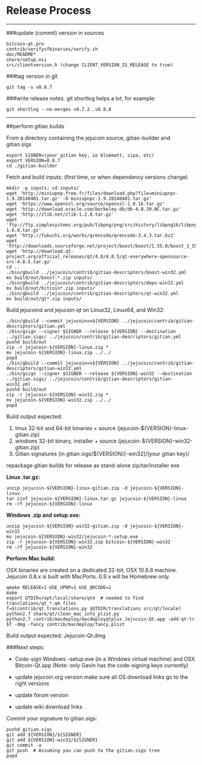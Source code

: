 Release Process
====================

* * *

###update (commit) version in sources


	bitcoin-qt.pro
	contrib/verifysfbinaries/verify.sh
	doc/README*
	share/setup.nsi
	src/clientversion.h (change CLIENT_VERSION_IS_RELEASE to true)

###tag version in git

	git tag -s v0.8.7

###write release notes. git shortlog helps a lot, for example:

	git shortlog --no-merges v0.7.2..v0.8.0

* * *

##perform gitian builds

 From a directory containing the jejucoin source, gitian-builder and gitian.sigs
  
	export SIGNER=(your gitian key, ie bluematt, sipa, etc)
	export VERSION=0.8.7
	cd ./gitian-builder

 Fetch and build inputs: (first time, or when dependency versions change)

	mkdir -p inputs; cd inputs/
	wget 'http://miniupnp.free.fr/files/download.php?file=miniupnpc-1.9.20140401.tar.gz' -O miniupnpc-1.9.20140401.tar.gz'
	wget 'https://www.openssl.org/source/openssl-1.0.1k.tar.gz'
	wget 'http://download.oracle.com/berkeley-db/db-4.8.30.NC.tar.gz'
	wget 'http://zlib.net/zlib-1.2.8.tar.gz'
	wget 'ftp://ftp.simplesystems.org/pub/libpng/png/src/history/libpng16/libpng-1.6.8.tar.gz'
	wget 'http://fukuchi.org/works/qrencode/qrencode-3.4.3.tar.bz2'
	wget 'http://downloads.sourceforge.net/project/boost/boost/1.55.0/boost_1_55_0.tar.bz2'
	wget 'http://download.qt-project.org/official_releases/qt/4.8/4.8.5/qt-everywhere-opensource-src-4.8.5.tar.gz'
	cd ..
	./bin/gbuild ../jejucoin/contrib/gitian-descriptors/boost-win32.yml
	mv build/out/boost-*.zip inputs/
	./bin/gbuild ../jejucoin/contrib/gitian-descriptors/deps-win32.yml
	mv build/out/bitcoin*.zip inputs/
	./bin/gbuild ../jejucoin/contrib/gitian-descriptors/qt-win32.yml
	mv build/out/qt*.zip inputs/

 Build jejucoind and jejucoin-qt on Linux32, Linux64, and Win32:
  
	./bin/gbuild --commit jejucoin=v${VERSION} ../jejucoin/contrib/gitian-descriptors/gitian.yml
	./bin/gsign --signer $SIGNER --release ${VERSION} --destination ../gitian.sigs/ ../jejucoin/contrib/gitian-descriptors/gitian.yml
	pushd build/out
	zip -r jejucoin-${VERSION}-linux.zip *
	mv jejucoin-${VERSION}-linux.zip ../../
	popd
	./bin/gbuild --commit jejucoin=v${VERSION} ../jejucoin/contrib/gitian-descriptors/gitian-win32.yml
	./bin/gsign --signer $SIGNER --release ${VERSION}-win32 --destination ../gitian.sigs/ ../jejucoin/contrib/gitian-descriptors/gitian-win32.yml
	pushd build/out
	zip -r jejucoin-${VERSION}-win32.zip *
	mv jejucoin-${VERSION}-win32.zip ../../
	popd

  Build output expected:

  1. linux 32-bit and 64-bit binaries + source (jejucoin-${VERSION}-linux-gitian.zip)
  2. windows 32-bit binary, installer + source (jejucoin-${VERSION}-win32-gitian.zip)
  3. Gitian signatures (in gitian.sigs/${VERSION}[-win32]/(your gitian key)/

repackage gitian builds for release as stand-alone zip/tar/installer exe

**Linux .tar.gz:**

	unzip jejucoin-${VERSION}-linux-gitian.zip -d jejucoin-${VERSION}-linux
	tar czvf jejucoin-${VERSION}-linux.tar.gz jejucoin-${VERSION}-linux
	rm -rf jejucoin-${VERSION}-linux

**Windows .zip and setup.exe:**

	unzip jejucoin-${VERSION}-win32-gitian.zip -d jejucoin-${VERSION}-win32
	mv jejucoin-${VERSION}-win32/jejucoin-*-setup.exe .
	zip -r jejucoin-${VERSION}-win32.zip bitcoin-${VERSION}-win32
	rm -rf jejucoin-${VERSION}-win32

**Perform Mac build:**

  OSX binaries are created on a dedicated 32-bit, OSX 10.6.8 machine.
  Jejucoin 0.8.x is built with MacPorts.  0.9.x will be Homebrew only.

	qmake RELEASE=1 USE_UPNP=1 USE_QRCODE=1
	make
	export QTDIR=/opt/local/share/qt4  # needed to find translations/qt_*.qm files
	T=$(contrib/qt_translations.py $QTDIR/translations src/qt/locale)
	python2.7 share/qt/clean_mac_info_plist.py
	python2.7 contrib/macdeploy/macdeployqtplus Jejucoin-Qt.app -add-qt-tr $T -dmg -fancy contrib/macdeploy/fancy.plist

 Build output expected: Jejucoin-Qt.dmg

###Next steps:

* Code-sign Windows -setup.exe (in a Windows virtual machine) and
  OSX Bitcoin-Qt.app (Note: only Gavin has the code-signing keys currently)

* update jejucoin.org version
  make sure all OS download links go to the right versions

* update forum version

* update wiki download links

Commit your signature to gitian.sigs:

	pushd gitian.sigs
	git add ${VERSION}/${SIGNER}
	git add ${VERSION}-win32/${SIGNER}
	git commit -a
	git push  # Assuming you can push to the gitian.sigs tree
	popd


